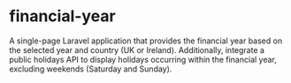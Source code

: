 # financial-year
A single-page Laravel application that provides the financial year based on the selected year  and country (UK or Ireland). Additionally, integrate a public holidays API to display holidays occurring  within the financial year, excluding weekends (Saturday and Sunday). 
